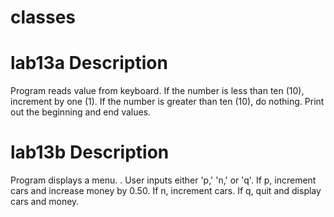 # classes

# lab13a Description
Program reads value from keyboard. 
If the number is less than ten (10), increment by one (1). 
If the number is greater than ten (10), do nothing. 
Print out the beginning and end values. 
# lab13b Description
Program displays a menu. .
User inputs either 'p,' 'n,' or 'q'. 
If p, increment cars and increase money by 0.50. 
If n, increment cars. 
If q, quit and display cars and money. 
